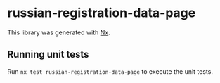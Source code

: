# russian-registration-data-page

This library was generated with [Nx](https://nx.dev).

## Running unit tests

Run `nx test russian-registration-data-page` to execute the unit tests.
